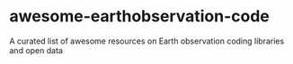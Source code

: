 # awesome-earthobservation-code
A curated list of awesome resources on Earth observation coding libraries and open data
